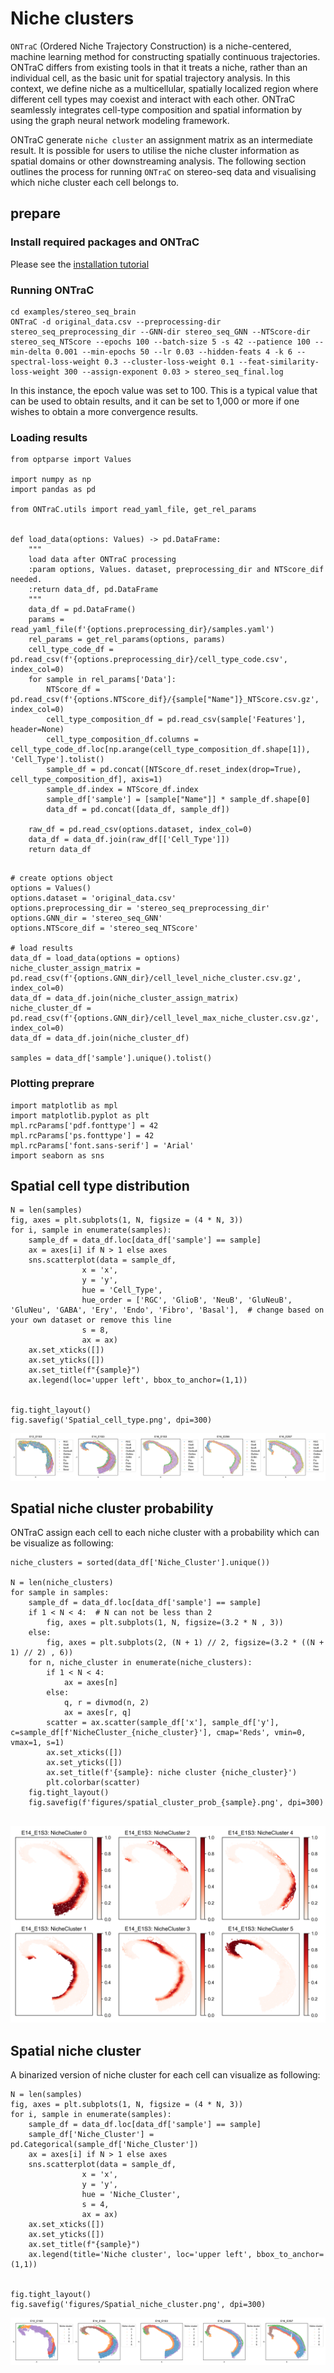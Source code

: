 # Niche clusters

`ONTraC` (Ordered Niche Trajectory Construction) is a niche-centered, machine learning method for constructing spatially continuous trajectories. ONTraC differs from existing tools in that it treats a niche, rather than an individual cell, as the basic unit for spatial trajectory analysis. In this context, we define niche as a multicellular, spatially localized region where different cell types may coexist and interact with each other. ONTraC seamlessly integrates cell-type composition and spatial information by using the graph neural network modeling framework.

ONTraC generate `niche cluster` an assignment matrix as an intermediate result. It is possible for users to utilise the niche cluster information as spatial domains or other downstreaming analysis. The following section outlines the process for running `ONTraC` on stereo-seq data and visualising which niche cluster each cell belongs to.

## prepare

### Install required packages and ONTraC

Please see the [installation tutorial](installation.md)

### Running ONTraC

```{sh}
cd examples/stereo_seq_brain
ONTraC -d original_data.csv --preprocessing-dir stereo_seq_preprocessing_dir --GNN-dir stereo_seq_GNN --NTScore-dir stereo_seq_NTScore --epochs 100 --batch-size 5 -s 42 --patience 100 --min-delta 0.001 --min-epochs 50 --lr 0.03 --hidden-feats 4 -k 6 --spectral-loss-weight 0.3 --cluster-loss-weight 0.1 --feat-similarity-loss-weight 300 --assign-exponent 0.03 > stereo_seq_final.log
```

In this instance, the epoch value was set to 100. This is a typical value that can be used to obtain results, and it can be set to 1,000 or more if one wishes to obtain a more convergence results.

### Loading results

```{python}
from optparse import Values

import numpy as np
import pandas as pd

from ONTraC.utils import read_yaml_file, get_rel_params


def load_data(options: Values) -> pd.DataFrame:
    """
    load data after ONTraC processing
    :param options, Values. dataset, preprocessing_dir and NTScore_dif needed.
    :return data_df, pd.DataFrame
    """
    data_df = pd.DataFrame()
    params = read_yaml_file(f'{options.preprocessing_dir}/samples.yaml')
    rel_params = get_rel_params(options, params)
    cell_type_code_df = pd.read_csv(f'{options.preprocessing_dir}/cell_type_code.csv', index_col=0)
    for sample in rel_params['Data']:
        NTScore_df = pd.read_csv(f'{options.NTScore_dif}/{sample["Name"]}_NTScore.csv.gz', index_col=0)
        cell_type_composition_df = pd.read_csv(sample['Features'], header=None)
        cell_type_composition_df.columns = cell_type_code_df.loc[np.arange(cell_type_composition_df.shape[1]), 'Cell_Type'].tolist()
        sample_df = pd.concat([NTScore_df.reset_index(drop=True), cell_type_composition_df], axis=1)
        sample_df.index = NTScore_df.index
        sample_df['sample'] = [sample["Name"]] * sample_df.shape[0]
        data_df = pd.concat([data_df, sample_df])
    
    raw_df = pd.read_csv(options.dataset, index_col=0)
    data_df = data_df.join(raw_df[['Cell_Type']])
    return data_df


```

```{python}
# create options object
options = Values()
options.dataset = 'original_data.csv'
options.preprocessing_dir = 'stereo_seq_preprocessing_dir'
options.GNN_dir = 'stereo_seq_GNN'
options.NTScore_dif = 'stereo_seq_NTScore'

# load results
data_df = load_data(options = options)
niche_cluster_assign_matrix = pd.read_csv(f'{options.GNN_dir}/cell_level_niche_cluster.csv.gz', index_col=0)
data_df = data_df.join(niche_cluster_assign_matrix)
niche_cluster_df = pd.read_csv(f'{options.GNN_dir}/cell_level_max_niche_cluster.csv.gz', index_col=0)
data_df = data_df.join(niche_cluster_df)

samples = data_df['sample'].unique().tolist()
```

### Plotting preprare

```{python}
import matplotlib as mpl
import matplotlib.pyplot as plt
mpl.rcParams['pdf.fonttype'] = 42
mpl.rcParams['ps.fonttype'] = 42
mpl.rcParams['font.sans-serif'] = 'Arial'
import seaborn as sns
```

## Spatial cell type distribution

```{python}
N = len(samples)
fig, axes = plt.subplots(1, N, figsize = (4 * N, 3))
for i, sample in enumerate(samples):
    sample_df = data_df.loc[data_df['sample'] == sample]
    ax = axes[i] if N > 1 else axes
    sns.scatterplot(data = sample_df,
                x = 'x',
                y = 'y',
                hue = 'Cell_Type',
                hue_order = ['RGC', 'GlioB', 'NeuB', 'GluNeuB', 'GluNeu', 'GABA', 'Ery', 'Endo', 'Fibro', 'Basal'],  # change based on your own dataset or remove this line
                s = 8,
                ax = ax)
    ax.set_xticks([])
    ax.set_yticks([])
    ax.set_title(f"{sample}")
    ax.legend(loc='upper left', bbox_to_anchor=(1,1))


fig.tight_layout()
fig.savefig('Spatial_cell_type.png', dpi=300)
```

![spatial_cell_type_image](../docs/source/_static/images/tutorials/post_analysis/Spatial_cell_type.png)

## Spatial niche cluster probability

ONTraC assign each cell to each niche cluster with a probability which can be visualize as following:

```{python}
niche_clusters = sorted(data_df['Niche_Cluster'].unique())

N = len(niche_clusters)
for sample in samples:
    sample_df = data_df.loc[data_df['sample'] == sample]
    if 1 < N < 4:  # N can not be less than 2
        fig, axes = plt.subplots(1, N, figsize=(3.2 * N , 3))
    else:
        fig, axes = plt.subplots(2, (N + 1) // 2, figsize=(3.2 * ((N + 1) // 2) , 6))
    for n, niche_cluster in enumerate(niche_clusters):
        if 1 < N < 4:
            ax = axes[n]
        else:
            q, r = divmod(n, 2)
            ax = axes[r, q]
        scatter = ax.scatter(sample_df['x'], sample_df['y'], c=sample_df[f'NicheCluster_{niche_cluster}'], cmap='Reds', vmin=0, vmax=1, s=1)
        ax.set_xticks([])
        ax.set_yticks([])
        ax.set_title(f'{sample}: niche cluster {niche_cluster}')
        plt.colorbar(scatter)
    fig.tight_layout()
    fig.savefig(f'figures/spatial_cluster_prob_{sample}.png', dpi=300)


```

![spatial_niche_cluster_prob_image](../docs/source/_static/images/tutorials/niche_cluster/spatial_cluster_prob_E14.png)

## Spatial niche cluster

A binarized version of niche cluster for each cell can visualize as following:

```{python}
N = len(samples)
fig, axes = plt.subplots(1, N, figsize = (4 * N, 3))
for i, sample in enumerate(samples):
    sample_df = data_df.loc[data_df['sample'] == sample]
    sample_df['Niche_Cluster'] = pd.Categorical(sample_df['Niche_Cluster'])
    ax = axes[i] if N > 1 else axes
    sns.scatterplot(data = sample_df,
                x = 'x',
                y = 'y',
                hue = 'Niche_Cluster',
                s = 4,
                ax = ax)
    ax.set_xticks([])
    ax.set_yticks([])
    ax.set_title(f"{sample}")
    ax.legend(title='Niche cluster', loc='upper left', bbox_to_anchor=(1,1))


fig.tight_layout()
fig.savefig('figures/Spatial_niche_cluster.png', dpi=300)
```

![spatial_niche_cluster_image](../docs/source/_static/images/tutorials/niche_cluster/Spatial_niche_cluster.png)
